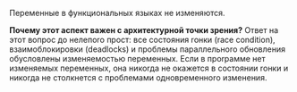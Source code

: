 Переменные в функциональных языках не изменяются.

**Почему этот аспект важен с архитектурной точки зрения?** Ответ на этот вопрос до нелепоrо прост: все состояния rонки (race condition), взаимоблокировки (deadlocks) и проблемы параллельноrо обновления обусловлены изменяемостью переменных. Если в проrрамме нет изменяемых переменных, она никоrда не окажется в состоянии rонки и никоrда не столкнется с проблемами одновременноrо изменения.

